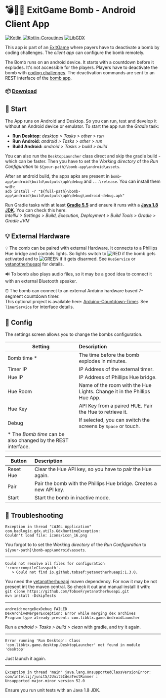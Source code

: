 # 💣📡📱 ExitGame Bomb - Android Client App

[![Kotlin](https://img.shields.io/badge/Kotlin-1.3.41-blue.svg?style=flat&logo=kotlin&logoColor=white)](http://kotlinlang.org)
[![Kotlin-Coroutines](https://img.shields.io/badge/Kotlin--Coroutines-1.3.0--RC2-orange.svg)](https://kotlinlang.org/docs/reference/coroutines-overview.html)
[![LibGDX](https://img.shields.io/badge/LibGDX-1.9.10-red.svg)](https://libgdx.badlogicgames.com/news.html)

This app is part of an [ExitGame](https://github.com/TobseF/exit-game-bomb-app) where payers have to deactivate a bomb by coding challenges.
The _client app_ can configure the bomb remotely.

The Bomb runs on an android device. It starts with a countdown before it explodes.
It's not accessible for the players. Players have to deactivate the bomb with [coding challenges](https://github.com/TobseF/exit-game-coding-challenge).
The deactivation commands are sent to an REST interface of the [bomb app](https://github.com/TobseF/exit-game-bomb-app).
### 📦 [Download](https://github.com/TobseF/bomb-client-app/releases/latest/download/bomb-client.apk)

## 🚀 Start
The App runs on Android and Desktop. So you can run, test and develop it without an Android device or emulator.
To start the app run the _Gradle_ task:

* **Run Desktop:** _desktop > Tasks > other > run_
* **Run Android:** _android > Tasks > other > run_
* **Build Android:** _android > Tasks > build > build_

You can also run the `DesktopLauncher` class direct and skip the gradle build - which can be faster. 
Then you have to set the _Working directory_ of the _Run Configuration_ to  `${your-path}\bomb-app\android\assets`.

After an android build, the apps apks are present in `bomb-app\android\build\outputs\apk\debug` and `...\release`. You can install them with:  
`adb install -r "${full-path}\bomb-app\android\build\outputs\apk\debug\android-debug.apk"`

Run Gradle tasks with at least **[Gradle 5.5](https://gradle.org/install/)** and ensure it runs with a 
**[Java 1.8 JDK](https://www.oracle.com/technetwork/java/javase/downloads/jdk8-downloads-2133151.html)**.
You can check this here:  
_IntelliJ > Settings > Build, Execution, Deployment > Build Tools > Gradle > Gradle JVM_

## 💡 External Hardware
💡 The comb can be paired with external Hardware. It connects to a Phillips Hue bridge and controls lights.
So lights switch to ![RED](https://placehold.it/15/f03c15/000000?text=+) if the bomb gets activated and to 
![GREEN](https://placehold.it/15/c5f015/000000?text=+) if it gets disarmed.
See `HueService` or [yetanotherhueapi](https://github.com/TobseF/yetanotherhueapi) for details.

🔊 To bomb also plays audio files, so it may be a good idea to connect it with an external Bluetooth speaker.

⏰ The bomb can connect to an external Arduino hardware based 7-segment countdown timer.   
  This optional project is available here: [Arduino-Countdown-Timer](https://github.com/TobseF/Arduino-Countdown-Timer/tree/master).
  See `TimerService` for interface details.

## 🔧 Config
The settings screen allows you to change the bombs configuration.

|  Setting    |                         Description                                     |
|-------------|:------------------------------------------------------------------------|
| Bomb time * | The time before the bomb explodes in minutes.                           |
| Timer IP    | IP Address of the external timer.                                       |
| Hue IP      | IP Address of Phillips Hue bridge.                                      |
| Hue Room    | Name of the room with the Hue Lights. Change it in the Phillips Hue App.|
| Hue Key     | API Key from a paired HUE. Pair the Hue to retrieve it.                 |
| Debug       | If selected, you can switch the screens by <kbd>Space</kbd> or touch.   |
|  \* The _Bomb time_ can be also changed by the REST interface.                        | 


|  Button   |                         Description                                |
|-----------|:-------------------------------------------------------------------|
| Reset Hue | Clear the Hue API key, so you have to pair the  Hue again.         |
| Pair      | Pair the bomb with the Phillips Hue bridge. Creates a new API key. |
| Start     | Start the bomb in inactive mode.                                   |
  
## 🐞 Troubleshooting
```
Exception in thread "LWJGL Application" com.badlogic.gdx.utils.GdxRuntimeException: 
Couldn't load file: icons/icon_16.png
```
You forgot to to set the _Working directory_ of the _Run Configuration_ to  `${your-path}\bomb-app\android\assets`. 

---

```
Could not resolve all files for configuration ':core:compileClasspath'.
   > Could not find io.github.tobsef:yetanotherhueapi:1.3.0.
```

You need the [yetanotherhueapi](https://github.com/TobseF/yetanotherhueapi) maven dependency. For now it may be not present int the maven central.
So check it out and manual install it with:  
`git clone https://github.com/TobseF/yetanotherhueapi.git`  
`mvn install -DskipTests`  

---

```
android:mergeDexDebug FAILED
DexArchiveMergerException: Error while merging dex archives
Program type already present: com.libktx.game.AndroidLauncher
```
Run a _android > Tasks > build > clean_ with gradle, and try it again. 

---

```
Error running 'Run Desktop': Class 'com.libktx.game.desktop.DesktopLauncher' not found in module 'desktop'
```
Just launch it again.

---

```
Exception in thread "main" java.lang.UnsupportedClassVersionError: com/intellij/junit5/JUnit5IdeaTestRunner : 
Unsupported major.minor version 52.0
```
Ensure you run unit tests with an Java 1.8 JDK.
